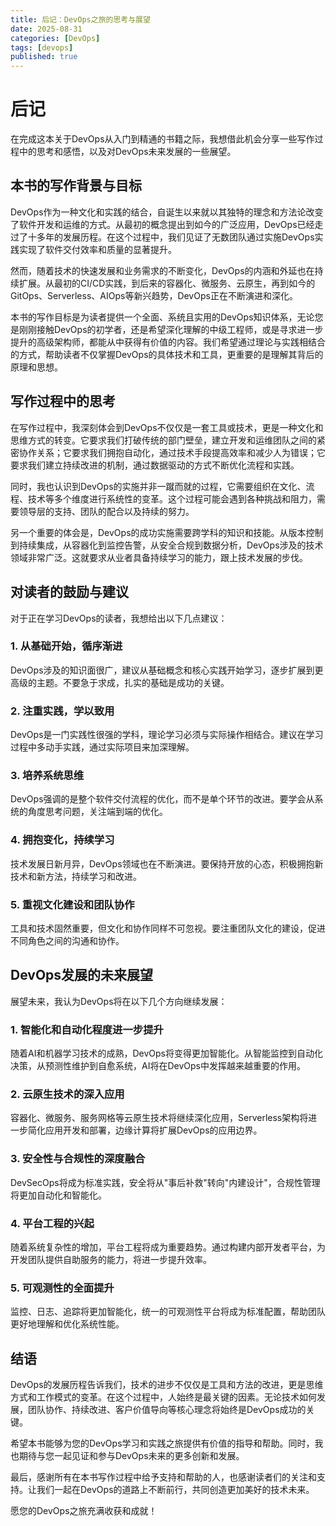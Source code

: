 ```yaml
---
title: 后记：DevOps之旅的思考与展望
date: 2025-08-31
categories: [DevOps]
tags: [devops]
published: true
---
```


# 后记

在完成这本关于DevOps从入门到精通的书籍之际，我想借此机会分享一些写作过程中的思考和感悟，以及对DevOps未来发展的一些展望。

## 本书的写作背景与目标

DevOps作为一种文化和实践的结合，自诞生以来就以其独特的理念和方法论改变了软件开发和运维的方式。从最初的概念提出到如今的广泛应用，DevOps已经走过了十多年的发展历程。在这个过程中，我们见证了无数团队通过实施DevOps实践实现了软件交付效率和质量的显著提升。

然而，随着技术的快速发展和业务需求的不断变化，DevOps的内涵和外延也在持续扩展。从最初的CI/CD实践，到后来的容器化、微服务、云原生，再到如今的GitOps、Serverless、AIOps等新兴趋势，DevOps正在不断演进和深化。

本书的写作目标是为读者提供一个全面、系统且实用的DevOps知识体系，无论您是刚刚接触DevOps的初学者，还是希望深化理解的中级工程师，或是寻求进一步提升的高级架构师，都能从中获得有价值的内容。我们希望通过理论与实践相结合的方式，帮助读者不仅掌握DevOps的具体技术和工具，更重要的是理解其背后的原理和思想。

## 写作过程中的思考

在写作过程中，我深刻体会到DevOps不仅仅是一套工具或技术，更是一种文化和思维方式的转变。它要求我们打破传统的部门壁垒，建立开发和运维团队之间的紧密协作关系；它要求我们拥抱自动化，通过技术手段提高效率和减少人为错误；它要求我们建立持续改进的机制，通过数据驱动的方式不断优化流程和实践。

同时，我也认识到DevOps的实施并非一蹴而就的过程，它需要组织在文化、流程、技术等多个维度进行系统性的变革。这个过程可能会遇到各种挑战和阻力，需要领导层的支持、团队的配合以及持续的努力。

另一个重要的体会是，DevOps的成功实施需要跨学科的知识和技能。从版本控制到持续集成，从容器化到监控告警，从安全合规到数据分析，DevOps涉及的技术领域非常广泛。这就要求从业者具备持续学习的能力，跟上技术发展的步伐。

## 对读者的鼓励与建议

对于正在学习DevOps的读者，我想给出以下几点建议：

### 1. 从基础开始，循序渐进
DevOps涉及的知识面很广，建议从基础概念和核心实践开始学习，逐步扩展到更高级的主题。不要急于求成，扎实的基础是成功的关键。

### 2. 注重实践，学以致用
DevOps是一门实践性很强的学科，理论学习必须与实际操作相结合。建议在学习过程中多动手实践，通过实际项目来加深理解。

### 3. 培养系统思维
DevOps强调的是整个软件交付流程的优化，而不是单个环节的改进。要学会从系统的角度思考问题，关注端到端的优化。

### 4. 拥抱变化，持续学习
技术发展日新月异，DevOps领域也在不断演进。要保持开放的心态，积极拥抱新技术和新方法，持续学习和改进。

### 5. 重视文化建设和团队协作
工具和技术固然重要，但文化和协作同样不可忽视。要注重团队文化的建设，促进不同角色之间的沟通和协作。

## DevOps发展的未来展望

展望未来，我认为DevOps将在以下几个方向继续发展：

### 1. 智能化和自动化程度进一步提升
随着AI和机器学习技术的成熟，DevOps将变得更加智能化。从智能监控到自动化决策，从预测性维护到自愈系统，AI将在DevOps中发挥越来越重要的作用。

### 2. 云原生技术的深入应用
容器化、微服务、服务网格等云原生技术将继续深化应用，Serverless架构将进一步简化应用开发和部署，边缘计算将扩展DevOps的应用边界。

### 3. 安全性与合规性的深度融合
DevSecOps将成为标准实践，安全将从"事后补救"转向"内建设计"，合规性管理将更加自动化和智能化。

### 4. 平台工程的兴起
随着系统复杂性的增加，平台工程将成为重要趋势。通过构建内部开发者平台，为开发团队提供自助服务的能力，将进一步提升效率。

### 5. 可观测性的全面提升
监控、日志、追踪将更加智能化，统一的可观测性平台将成为标准配置，帮助团队更好地理解和优化系统性能。

## 结语

DevOps的发展历程告诉我们，技术的进步不仅仅是工具和方法的改进，更是思维方式和工作模式的变革。在这个过程中，人始终是最关键的因素。无论技术如何发展，团队协作、持续改进、客户价值导向等核心理念将始终是DevOps成功的关键。

希望本书能够为您的DevOps学习和实践之旅提供有价值的指导和帮助。同时，我也期待与您一起见证和参与DevOps未来的更多创新和发展。

最后，感谢所有在本书写作过程中给予支持和帮助的人，也感谢读者们的关注和支持。让我们一起在DevOps的道路上不断前行，共同创造更加美好的技术未来。

愿您的DevOps之旅充满收获和成就！